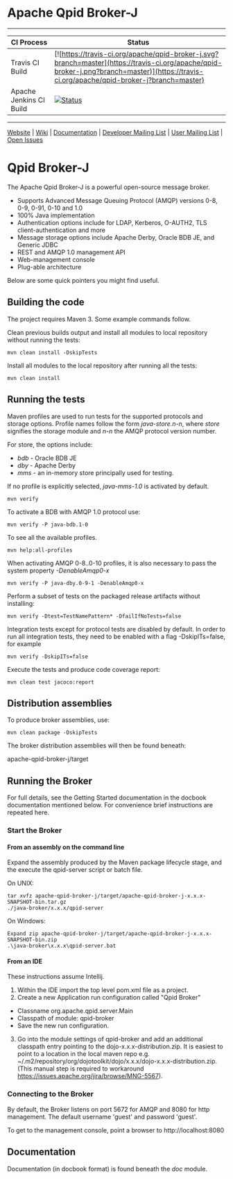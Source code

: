 # Apache Qpid Broker-J

---

|CI Process|Status|
|---|---|
|Travis CI Build|[![https://travis-ci.org/apache/qpid-broker-j.svg?branch=master](https://travis-ci.org/apache/qpid-broker-j.png?branch=master)](https://travis-ci.org/apache/qpid-broker-j?branch=master)|
|Apache Jenkins CI Build|[![Status](https://builds.apache.org/buildStatus/icon?job=Qpid-Broker-J-TestMatrix)](https://builds.apache.org/view/M-R/view/Qpid/job/Qpid-Broker-J-TestMatrix/)|

---

[Website](http://qpid.apache.org/) |
[Wiki](https://cwiki.apache.org/confluence/display/qpid) |
[Documentation](http://qpid.apache.org/documentation.html) |
[Developer Mailing List](mailto:dev@qpid.apache.org) |
[User Mailing List](mailto:users@qpid.apache.org) |
[Open Issues](https://issues.apache.org/jira/issues/?jql=project%20%3D%20QPID%20AND%20resolution%20%3D%20Unresolved%20AND%20component%20%3D%20Broker-J%20ORDER%20BY%20key%20DESC)

# Qpid Broker-J

The Apache Qpid Broker-J is a powerful open-source message broker.

* Supports Advanced Message Queuing Protocol (AMQP) versions 0-8, 0-9, 0-91, 0-10 and 1.0
* 100% Java implementation
* Authentication options include for LDAP, Kerberos, O-AUTH2, TLS client-authentication and more
* Message storage options include Apache Derby, Oracle BDB JE, and Generic JDBC
* REST and AMQP 1.0 management API
* Web-management console
* Plug-able architecture

Below are some quick pointers you might find useful.

## Building the code

The project requires Maven 3. Some example commands follow.

Clean previous builds output and install all modules to local repository without running the tests:

    mvn clean install -DskipTests

Install all modules to the local repository after running all the tests:

    mvn clean install

## Running the tests

Maven profiles are used to run tests for the supported protocols and storage options.
Profile names follow the form *java-store.n-n*, where 
 *store* signifies the storage module and
 *n-n* the AMQP protocol version number.

For store, the options include:

* *bdb* - Oracle BDB JE
* *dby* - Apache Derby
* *mms* - an in-memory store principally used for testing.

If no profile is explicitly selected, *java-mms-1.0* is activated by default.

    mvn verify
    
To activate a BDB with AMQP 1.0 protocol use:

    mvn verify -P java-bdb.1-0

To see all the available profiles.

    mvn help:all-profiles

When activating AMQP 0-8..0-10 profiles, it is also necessary to pass the system property *-DenableAmqp0-x*

    mvn verify -P java-dby.0-9-1 -DenableAmqp0-x

Perform a subset of tests on the packaged release artifacts without installing:

    mvn verify -Dtest=TestNamePattern* -DfailIfNoTests=false

Integration tests except for protocol tests are disabled by default.
In order to run all integration tests, they need to be enabled with a flag -DskipITs=false, for example

    mvn verify -DskipITs=false

Execute the tests and produce code coverage report:

    mvn clean test jacoco:report

## Distribution assemblies

To produce broker assemblies, use:

    mvn clean package -DskipTests

The broker distribution assemblies will then be found beneath:

   apache-qpid-broker-j/target

## Running the Broker

For full details, see the Getting Started documentation in the docbook documentation mentioned below.  For convenience brief instructions are repeated here.


### Start the Broker

#### From an assembly on the command line

Expand the assembly produced by the Maven package lifecycle stage, and the execute the qpid-server script or batch file.

On UNIX:

    tar xvfz apache-qpid-broker-j/target/apache-qpid-broker-j-x.x.x-SNAPSHOT-bin.tar.gz
    ./java-broker/x.x.x/qpid-server

On Windows:

    Expand zip apache-qpid-broker-j/target/apache-qpid-broker-j-x.x.x-SNAPSHOT-bin.zip
    .\java-broker\x.x.x\qpid-server.bat

#### From an IDE

These instructions assume Intellij.

1. Within the IDE import the top level pom.xml file as a project.
2. Create a new Application run configuration called "Qpid Broker"
 * Classname org.apache.qpid.server.Main
 * Classpath of module: qpid-broker
 * Save the new run configuration.
3. Go into the module settings of qpid-broker and add an additional classpath entry pointing to the dojo-x.x.x-distribution.zip. It is easiest to point to a location in the local maven repo e.g. ~/.m2/repository/org/dojotoolkit/dojo/x.x.x/dojo-x.x.x-distribution.zip.  (This manual step is required to workaround https://issues.apache.org/jira/browse/MNG-5567).

### Connecting to the Broker

By default, the Broker listens on port 5672 for AMQP and 8080 for http management.  The default
username 'guest' and password 'guest'.

To get to the management console, point a browser to http://localhost:8080

## Documentation

Documentation (in docbook format) is found beneath the *doc* module.

